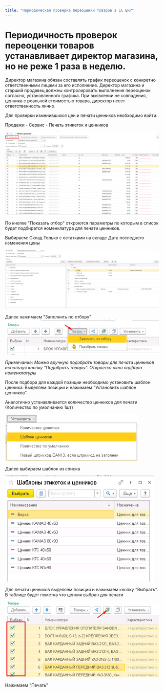 ```yaml
---
title: "Периодическая проверка переоценки товаров в 1C ERP"
---
```


# Периодичность проверок переоценки товаров устанавливает директор магазина, но не реже 1 раза в неделю.

Директор магазина обязан составлять график переоценок с конкретно ответственными лицами за его исполнение. Директор магазина и старший продавец должны контролировать выполнение переоценок согласно, установленного графика. При выявлении не совпадения, ценника с реальной стоимостью товара, директор несет ответственность лично.

Для проверки изменившихся цен и печати ценников необходимо войти:

Продажи - Сервис - Печать этикеток и ценников

![](ERP/_attach/Pasted%20image%2020230510094338.png)

По кнопке "Показать отбор" откроются параметры по которым в список будет подбиратся номенклатура для печати ценников.

Выбираем:
	Склад
	Только с остатками на складе
	Дата последнего изменения цены

![](ERP/_attach/Pasted%20image%2020230510094608.png)

Далее нажимаем "Заполнить по отбору"
![](ERP/_attach/Pasted%20image%2020230510094747.png)

_Примечание: Можно вручную подобрать товары для печати ценников используя кнопку "Подобрать товары". Откроется окно подбора номенклатуры_

После подбора для каждой позиции необходимо установить шаблон ценника. Выделяем позиции и нажимаем "Установить шаблон ценников".

Аналогично устанавливается количество ценников для печати (Количество по умолчанию 1шт)

![](ERP/_attach/Pasted%20image%2020230510095126.png)

Далее выбираем шаблон из списка

![](ERP/_attach/Pasted%20image%2020230510095202.png)

Для печати ценников выделяем позиции и нажимаем кнопку "Выбрать". В таблице будет пометка что ценник выбран для печати

![](ERP/_attach/Pasted%20image%2020230510095532.png)

Нажимаем "Печать"